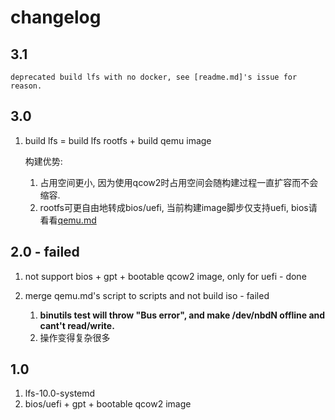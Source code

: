 # changelog

## 3.1

    deprecated build lfs with no docker, see [readme.md]'s issue for reason.

## 3.0

1. build lfs = build lfs rootfs + build qemu image

    构建优势: 
    1. 占用空间更小, 因为使用qcow2时占用空间会随构建过程一直扩容而不会缩容.
    1. rootfs可更自由地转成bios/uefi, 当前构建image脚步仅支持uefi, bios请看看[qemu.md](/qemu.md)

## 2.0 - failed

1. not support bios + gpt + bootable qcow2 image, only for uefi - done
1. merge qemu.md's script to scripts and not build iso - failed

    1. **binutils test will throw "Bus error", and make /dev/nbdN offline and cant't read/write.**
    1. 操作变得复杂很多

## 1.0

1. lfs-10.0-systemd
1. bios/uefi + gpt + bootable qcow2 image